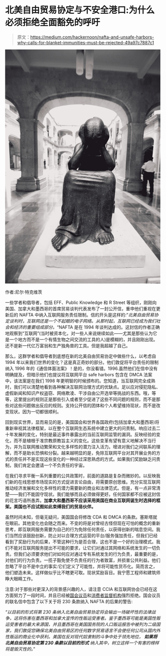 # 北美自由贸易协定与不安全港口:为什么必须拒绝全面豁免的呼吁

> 原文：<https://medium.com/hackernoon/nafta-and-unsafe-harbors-why-calls-for-blanket-immunities-must-be-rejected-49a97c7887c1>

![](img/0d9eac4cbad31aead531dee6c9d5d4b5.png)

作者:尼尔·特克维茨

一些学者和倡导者，包括 EFF、Public Knowledge 和 R Street 等组织，刚刚向美国、加拿大和墨西哥的首席贸易谈判代表发布了一封公开信，重申他们重视在更新后的 NAFTA 中纳入互联网服务责任限制。信的开头是这样的:“*北美自由贸易协定谈判时，互联网还是一个不起眼的电子网络。从那时起，互联网已经成为我们社会和经济的重要组成部分。*“NAFTA 是在 1994 年谈判达成的。这封信的作者正确地观察到“互联网”(当时被资本化，对一些人来说继续如此——尤其是那些认为它是一个地方而不是一个有情生物之间交流的工具的人)是模糊的，并且刚刚出现。还不是新一代亿万富翁和生产独角兽的工具。但是我超越了自己。

那么，这群学者和倡导者到底想在新的北美自由贸易协定中做些什么，以考虑自 1994 年以来我们世界的变化？这是真正奇妙的部分。他们敦促将平台责任的限制纳入 1996 年的《通信体面法案》！是的，你没看错。1996.虽然他们在信中没有明确提及，但暗示他们也提议将互联网平台 safe harbors 包含在 DMCA 法案中，该法案是在我们 1998 年更明智的时候颁布的。您知道，当互联网完全成熟时，我们可以清楚地看到各种解决互联网治理方式的优缺点。足以应对侵犯隐私、虚假新闻和知识产权盗窃、网络欺凌、干涉自由公开选举等挑战的东西。哦，等等，这里提出的规则正是那些引入或者至少促进了这些不同问题的规则，而不是那些对这些问题做出反应的规则。支持公开信的团体和个人希望维持现状，而不是改变现状。因为一切都很顺利。

回到现实世界，显而易见的是，美国国会和世界各国政府(包括加拿大和墨西哥)将重新审视其法律框架，以在整个互联网生态系统中建立更大的问责制。响应过去二十年发展的变化，特别是最近事件暴露出的当前互联网监管的漏洞。反映经验的变化，而不是植根于准宗教原教旨主义的变化。这些变革有望有意义地解决不当行为，并为互联网推动繁荣和文化多样性的潜力注入活力。增进对我们之间联系的理解，而不是助长恐惧和分裂。越来越明显的是，免除互联网平台对其开展业务的方式的责任并不是实现这些变化的一种经过深思熟虑的方式。如果我们奖励缺乏问责制，我们肯定会邀请一个不负责任的宇宙。

在我们寻求平衡一系列重要的公共政策时，前面的道路是复杂而微妙的。以反映我们新的在线思想市场现实的方式促进言论自由，将需要原创思维。充分实现互联网推动经济发展和文化多样性的潜力需要新的商业和法律范式。但是，有一点非常清楚——我们不能固守现状。我们能够而且必须做得更好。任何国家都不应被这封信的花言巧语所愚弄。**加拿大和墨西哥不应该采用美国在商业互联网诞生时选择的框架。美国也不应试图如此束缚我们的贸易伙伴。**

虽然时间未知，但毫无疑问，美国国会将修改 CDA 和 DMCA 的条款。塞斯塔就在眼前。其他变化也会随之而来。不变的将是对曾经古怪但现在可怕的概念的重新思考，即互联网服务需要为自己的行为免除任何责任，以获得创新的喘息空间。我们当然应该鼓励创新，防止对以合理方式运营的平台/服务强加责任，但我们已经看到了奖励行为的后果，不管这种行为是否合理，这也不是一个好的治理模式。我们不能对互联网服务提出不可能的要求，让它们对通过其网络和系统发生的一切负责。但我们必须要求他们对如何应对通过专有系统发生的行为负责，最重要的是，对他们的行为负责。一揽子豁免使不负责任的行为者致富，并损害公共利益。他们忽略了平台不是中立的事实:它们定义了可能性，并将可能性货币化。简而言之，他们塑造未来。这样做似乎比不瞎更可取。现状奖励盲目。我宁愿工程师和建筑师睁大眼睛工作。

注意:对于那些对更深入的背景感兴趣的人，请注意 CCIA 和互联网协会已经在这方面努力了一段时间，并且已经被[国会议员](https://maloney.house.gov/media-center/press-releases/maloney-joins-wagner-other-members-to-call-on-ustr-to-protect-sex)和[消费者监督机构](http://markets.businessinsider.com/news/stocks/Consumer-Watchdog-Warns-Big-Tech-Is-Trying-to-Pull-End-Run-Around-New-Bipartisan-Congressional-Efforts-to-Hold-Backpage-com-Accountable-Industry-Pressing-Trump-Administration-for-New-NAFTA-1002223629)强烈拒绝。国会议员的联名信中包含了以下关于将 230 条款纳入 NAFTA 的后果的警告:

*“以目前的形式将第 230 条纳入北美自由贸易协定将会输出一场破坏性的法律战争，这将伤害在墨西哥和加拿大宣传的性贩运受害者。鉴于墨西哥可能是美国性贩运受害者的最大来源国，并且墨西哥在美国国务院的人口贩运报告中被列为二级国家，我们敦促您确保北美自由贸易区的任何数字贸易语言不会使任何公司从国内外性贩运的商业化中获利。美国在反对现代奴隶制的斗争中处于领先地位，* ***如果将北美自由贸易协定第 230 条款以目前的形式*** *纳入其中，树立这样一个有害的榜样将是毁灭性的。*”